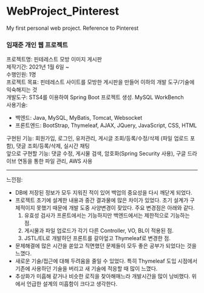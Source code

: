 # WebProject_Pinterest
My first personal web project. Reference to Pinterest

### 임재준 개인 웹 프로젝트

프로젝트명: 핀테레스트 모방 이미지 게시판  
제작기간: 2021년 1월 6일 ~  
수행인원: 1명  
프로젝트 목표: 핀테레스트 사이트를 모방한 게시판을 만들어 이하의 개발 도구/기술에 익숙해지는 것  
개발도구: STS4를 이용하여 Spring Boot 프로젝트 생성. MySQL WorkBench  
사용기술:  
  * 백엔드: Java, MySQL, MyBatis, Tomcat, Websocket  
  * 프론트엔드: BootStrap, Thymeleaf, AJAX, JQuery, JavaScript, CSS, HTML  
  
  
구현된 기능: 회원가입, 로그인, 유저관리, 게시글 조회/등록/수정/삭제 (파일 업로드 포함), 댓글 조회/등록/삭제, 실시간 채팅  
앞으로 구현할 기능: 댓글 수정, 게시물 검색, 암호화(Spring Security 사용), 구글 드라이브 연동을 통한 파일 관리, AWS 사용  



***
느낀점:  
  * DB에 저장된 정보가 모두 지워진 적이 있어 백업의 중요성을 다시 깨닫게 되었다.  
  * 프로젝트 초기에 설계한 내용과 중간 결과물에 많은 차이가 있었다. 초기 설계가 구체적이지 못했기 때문에 개발 도중 사양변경이 잦았다. 주요 변경점은 아래와 같다.  
    1. 유효성 검사가 프론트에서는 기능하지만 백엔드에서는 제한적으로 기능하는 점.  
    1. 게시물과 파일 업로드가 각기 다른 Controller, VO, BL이 적용된 점.  
    1. JSTL/EL로 개발하던 프론트를 갈아엎고 Thymeleaf로 변경한 점.  
  * 문제해결에 많은 시간을 쏟았고 직면했던 문제들이 모두 좋은 공부가 되었다는 것을 느꼈다.  
  * 새로운 기술/접근에 대해 두려움을 줄일 수 있었다. 특히 Thymeleaf 도입 시점에서 기존에 사용하던 기술을 버리고 새 기술에 적응할 때 많이 느꼈다.  
  * 추상화가 미흡해 같거나 비슷한 로직을 찾아해매느라 개발시간을 많이 낭비했다. 위에서 언급한 설계의 미흡함이 크다고 생각한다.  
